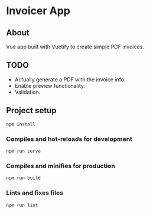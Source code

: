 # Invoicer App

## About

Vue app built with Vuetify to create simple PDF invoices.

## TODO

- Actually generate a PDF with the invoice info.
- Enable preview functionality.
- Validation.

## Project setup
```
npm install
```

### Compiles and hot-reloads for development
```
npm run serve
```

### Compiles and minifies for production
```
npm run build
```

### Lints and fixes files
```
npm run lint
```
